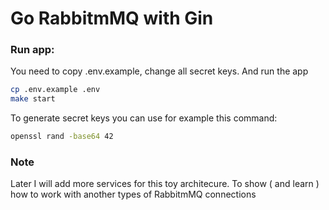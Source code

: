 # Go RabbitmMQ with Gin

### Run app:

You need to copy .env.example, change all secret keys. And run the app
```bash
cp .env.example .env
make start
```

To generate secret keys you can use for example this command:

```bash
openssl rand -base64 42
```

### Note

Later I will add more services for this toy architecure. To show ( and learn ) how to work with another types of RabbitmMQ connections

